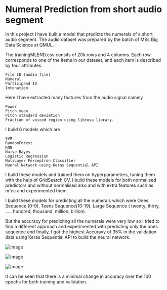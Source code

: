 # Numeral Prediction from short audio segment

In this project I have built a model that predicts the numerals of a short audio segment. The audio dataset was prepared by the batch of MSc Big Data Science at QMUL.

The trainingMLEND.csv consits of 20k rows and 4 columns. Each row corresponds to one of the items in our dataset, and each item is described by four attributes.

    File ID (audio file)
    Numeral
    Participand ID
    Intonation

Here I have extracted many features from the audio signal namely

    Power
    Pitch mean
    Pitch standard deviation
    Fraction of voiced region using librosa library.

I build 6 models which are

    SVM
    RandomForest
    KNN
    Naive Bayes
    Logistic Regression
    MuliLayer Perceptron Classifier
    Nueral Network using Keras Sequential API

I build these models and trained them on hyperparameters, tuning them with the help of GridSearch CV. I build these models for both normalised predictors and without normalised also and with extra features such as mfcc and experimented them.

I build these models for predicting all the numerals which were Ones Sequence (0-9), Teens Sequence(10-19), Large Sequence ( twenty, thirty, ...., hundred, thousand, million, billion). 

But the accuracy for predicitng all the numerals were very low so I tried to find a different approach and experimented with predicting only the ones sequence and finally, I got the highest Accuravy of 35% in the validation data using Keras Sequential API to build the neural network.

![image](https://user-images.githubusercontent.com/51491512/120647640-bcee9400-c472-11eb-8b44-daedc5fab170.png)


![image](https://user-images.githubusercontent.com/51491512/120647424-7f8a0680-c472-11eb-9196-a83efa0625f3.png)


![image](https://user-images.githubusercontent.com/51491512/120647541-9e889880-c472-11eb-9e17-220fea62fa29.png)

It can be seen that there is a minimal change in accuracy over the 100 epochs for both training and validation.
